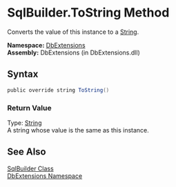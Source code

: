 SqlBuilder.ToString Method
==========================
Converts the value of this instance to a [String][1].

**Namespace:** [DbExtensions][2]  
**Assembly:** DbExtensions (in DbExtensions.dll)

Syntax
------

```csharp
public override string ToString()
```

### Return Value
Type: [String][1]  
A string whose value is the same as this instance.

See Also
--------
[SqlBuilder Class][3]  
[DbExtensions Namespace][2]  

[1]: http://msdn.microsoft.com/en-us/library/s1wwdcbf
[2]: ../README.md
[3]: README.md